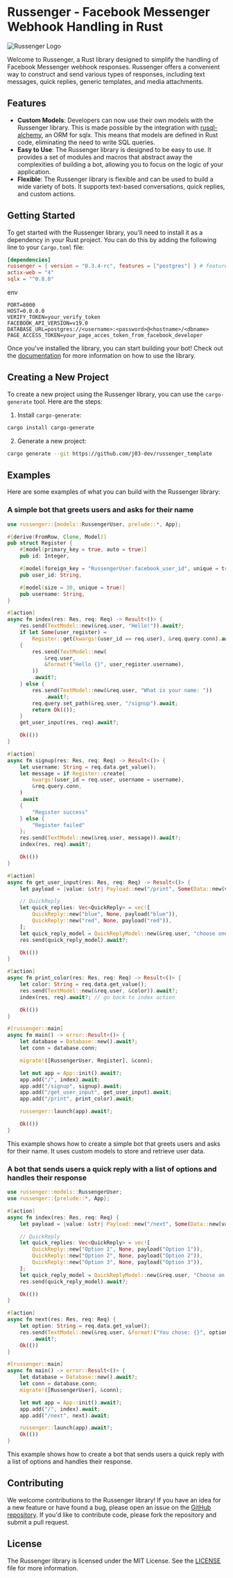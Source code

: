 # Russenger - Facebook Messenger Webhook Handling in Rust

![Russenger Logo](./image.png)

Welcome to Russenger, a Rust library designed to simplify the handling of Facebook Messenger webhook responses. Russenger offers a convenient way to construct and send various types of responses, including text messages, quick replies, generic templates, and media attachments.

## Features

- **Custom Models**: Developers can now use their own models with the Russenger library. This is made possible by the integration with [rusql-alchemy](https:://github.com/russenger/rusql-alchemy), an ORM for sqlx. This means that models are defined in Rust code, eliminating the need to write SQL queries.
- **Easy to Use**: The Russenger library is designed to be easy to use. It provides a set of modules and macros that abstract away the complexities of building a bot, allowing you to focus on the logic of your application.
- **Flexible**: The Russenger library is flexible and can be used to build a wide variety of bots. It supports text-based conversations, quick replies, and custom actions.

## Getting Started

To get started with the Russenger library, you'll need to install it as a dependency in your Rust project. You can do this by adding the following line to your `Cargo.toml` file:

```toml
[dependencies]
russenger = { version = "0.3.4-rc", features = ["postgres"] } # features 'sqlite, postgres, mysql'
actix-web = "4"
sqlx = "^0.8.0"
```

env

```
PORT=8000
HOST=0.0.0.0
VERIFY_TOKEN=your_verify_token
FACEBOOK_API_VERSION=v19.0
DATABASE_URL=postgres://<username>:<password>@<hostname>/<dbname>
PAGE_ACCESS_TOKEN=your_page_acces_token_from_facebook_developer
```

Once you've installed the library, you can start building your bot! Check out the [documentation](https://docs.rs/russenger) for more information on how to use the library.

## Creating a New Project

To create a new project using the Russenger library, you can use the `cargo-generate` tool. Here are the steps:

1. Install `cargo-generate`:

```bash
cargo install cargo-generate
```

2. Generate a new project:

```bash
cargo generate --git https://github.com/j03-dev/russenger_template
```

## Examples

Here are some examples of what you can build with the Russenger library:

### A simple bot that greets users and asks for their name

```rust
use russenger::{models::RussengerUser, prelude::*, App};

#[derive(FromRow, Clone, Model)]
pub struct Register {
    #[model(primary_key = true, auto = true)]
    pub id: Integer,

    #[model(foreign_key = "RussengerUser.facebook_user_id", unique = true)]
    pub user_id: String,

    #[model(size = 30, unique = true)]
    pub username: String,
}

#[action]
async fn index(res: Res, req: Req) -> Result<()> {
    res.send(TextModel::new(&req.user, "Hello!")).await?;
    if let Some(user_register) =
        Register::get(kwargs!(user_id == req.user), &req.query.conn).await
    {
        res.send(TextModel::new(
            &req.user,
            &format!("Hello {}", user_register.username),
        ))
        .await?;
    } else {
        res.send(TextModel::new(&req.user, "What is your name: "))
            .await?;
        req.query.set_path(&req.user, "/signup").await;
        return Ok(());
    }
    get_user_input(res, req).await?;

    Ok(())
}

#[action]
async fn signup(res: Res, req: Req) -> Result<()> {
    let username: String = req.data.get_value();
    let message = if Register::create(
        kwargs!(user_id = req.user, username = username),
        &req.query.conn,
    )
    .await
    {
        "Register success"
    } else {
        "Register failed"
    };
    res.send(TextModel::new(&req.user, message)).await?;
    index(res, req).await?;

    Ok(())
}

#[action]
async fn get_user_input(res: Res, req: Req) -> Result<()> {
    let payload = |value: &str| Payload::new("/print", Some(Data::new(value, None)));

    // QuickReply
    let quick_replies: Vec<QuickReply> = vec![
        QuickReply::new("blue", None, payload("blue")),
        QuickReply::new("red", None, payload("red")),
    ];
    let quick_reply_model = QuickReplyModel::new(&req.user, "choose one color", quick_replies);
    res.send(quick_reply_model).await?;

    Ok(())
}

#[action]
async fn print_color(res: Res, req: Req) -> Result<()> {
    let color: String = req.data.get_value();
    res.send(TextModel::new(&req.user, &color)).await?;
    index(res, req).await?; // go back to index action

    Ok(())
}

#[russenger::main]
async fn main() -> error::Result<()> {
    let database = Database::new().await?;
    let conn = database.conn;

    migrate!([RussengerUser, Register], &conn);

    let mut app = App::init().await?;
    app.add("/", index).await;
    app.add("/signup", signup).await;
    app.add("/get_user_input", get_user_input).await;
    app.add("/print", print_color).await;

    russenger::launch(app).await?;

    Ok(())
}
```

This example shows how to create a simple bot that greets users and asks for their name. It uses custom models to store and retrieve user data.

### A bot that sends users a quick reply with a list of options and handles their response

```rust
use russenger::models::RussengerUser;
use russenger::{prelude::*, App};

#[action]
async fn index(res: Res, req: Req) {
    let payload = |value: &str| Payload::new("/next", Some(Data::new(value, None)));

    // QuickReply
    let quick_replies: Vec<QuickReply> = vec![
        QuickReply::new("Option 1", None, payload("Option 1")),
        QuickReply::new("Option 2", None, payload("Option 2")),
        QuickReply::new("Option 3", None, payload("Option 3")),
    ];
    let quick_reply_model = QuickReplyModel::new(&req.user, "Choose an option:", quick_replies);
    res.send(quick_reply_model).await?;

    Ok(())
}

#[action]
async fn next(res: Res, req: Req) {
    let option: String = req.data.get_value();
    res.send(TextModel::new(&req.user, &format!("You chose: {}", option)))
        .await?;
    Ok(())
}

#[russenger::main]
async fn main() -> error::Result<()> {
    let database = Database::new().await?;
    let conn = database.conn;
    migrate!([RussengerUser], &conn);

    let mut app = App::init().await?;
    app.add("/", index).await;
    app.add("/next", next).await;

    russenger::launch(app).await?;
    Ok(())
}
```

This example shows how to create a bot that sends users a quick reply with a list of options and handles their response.

## Contributing

We welcome contributions to the Russenger library! If you have an idea for a new feature or have found a bug, please open an issue on the [GitHub repository](https://github.com/russenger/russenger). If you'd like to contribute code, please fork the repository and submit a pull request.

## License

The Russenger library is licensed under the MIT License. See the [LICENSE](https://github.com/russenger/russenger/blob/main/LICENSE) file for more information.
